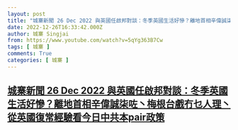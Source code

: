 ```yaml
---
layout: post
title: "城寨新聞 26 Dec 2022 與英國任啟邦對談：冬季英國生活好慘？離地首相辛偉誠柒咗丶梅根台戲冇乜人理丶從英國復常經驗看今日中共本pair政策"
date: 2022-12-26T16:33:42.000Z
author: 城寨 Singjai
from: https://www.youtube.com/watch?v=5qYg363B7Cw
tags: [ 城寨 ]
comments: True
categories: [ 城寨 ]
---
```

<!--1672072422000-->
[城寨新聞 26 Dec 2022 與英國任啟邦對談：冬季英國生活好慘？離地首相辛偉誠柒咗丶梅根台戲冇乜人理丶從英國復常經驗看今日中共本pair政策](https://www.youtube.com/watch?v=5qYg363B7Cw)
------

<div>

</div>
